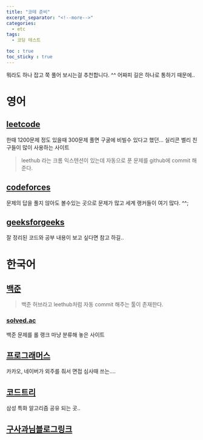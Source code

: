 ```yaml
---
title: "코테 준비"
excerpt_separator: "<!--more-->"
categories:
  - etc
tags:
  - 코딩 테스트

toc : true
toc_sticky : true
---
```


뭐라도 하나 잡고 쭉 풀어 보시는걸 추천합니다. ^^ 어짜피 길은 하나로 통하기 때문에..   

# 영어 
## [leetcode](https://leetcode.com/)
한때 1200문제 정도 있을때 300문제 풀면 구굴에 비빌수 있다고 했던... 실리콘 벨리 친구들이 많이 사용하는 사이트    
> leethub 라는 크롬 익스텐션이 있는데 자동으로 푼 문제를 github에 commit 해준다.

## [codeforces](https://codeforces.com/)
문제의 답을 풀지 않아도 볼수있는 곳으로 문제가 많고 세계 랭커들이 여기 많다. ^^;    
## [geeksforgeeks](https://www.geeksforgeeks.org/)
잘 정리된 코드와 공부 내용이 보고 싶다면 참고 하길..   

# 한국어
## [백준](https://www.acmicpc.net/)  
> 백준 허브라고 leethub처럼 자동 commit 해주는 툴이 존재한다.

### [solved.ac](https://solved.ac/problems/level)     
백준 문제를 롤 랭크 마냥 분류해 놓은 사이트    

## [프로그래머스](https://programmers.co.kr/)   
카카오, 네이버가 외주를 줘서 면접 심사때 쓰는.... 

## [코드트리](https://www.codetree.ai/curriculums/4)   
삼성 특화 알고리즘 공유 되는 곳..     

## [구사과님블로그링크](https://koosaga.com/217)     
